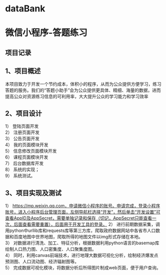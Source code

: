 # dataBank
微信小程序-答题练习
====


项目记录
------
## 1、项目概述
本项目致力于开发一个节约成本，体积小的程序，从而为公众提供方便学习，练习答题的服务。我们的“答题小助手”会为公众提供更具体、精细、海量的数据，进而提高公众对资源练习信息的可利用率，大大提升公众的学习能力和学习效率<br/>
## 2、项目设计
1）     登陆页面开发<br/>
2）     注册页面开发<br/>
3）    公告页面开发<br/>
4）	我的页面模块开发<br/>
5）	信息修改页面模块开发<br/>
6）	课程页面模块开发<br/>
7）	后台数据库开发<br/>
8）	系统的实现；<br/>
9）	系统测试。<br/>
## 3、项目实现及测试
1）	https://mp.weixin.qq.com，申请微信小程序的账号。申请完成，登录小程序账号，进入小程序后台管理页面，左侧导航栏选择“开发”，然后单击“开发设置”可查看AppID及AppSecret，需要单独记录和保存（切记，AppSecret只能查看一次，后面查看需要重置），后面用于开发工具的登录。
2）	进行前期数据采集，调用python中urllib库和requests库等第三方库，爬取政府数据网站中各省市人口数据和百度地图中世界地图，爬取所得的地图文件以img形式存储在本地。<br/>
3）	对数据进行清洗、加工、特征分析，根据数据利用python语言的basemap库绘制人口热力图、人口密集度、人口聚集度图。<br/>
4）	同时，利用canvas前端技术，进行地理大数据可视化分析，绘制经济爆发点预测图、人口流动图、经济辐射图等。<br/>
5）	完成数据可视化模块，将数据分析后所得图片制成web页面，便于用户查询。<br/>
